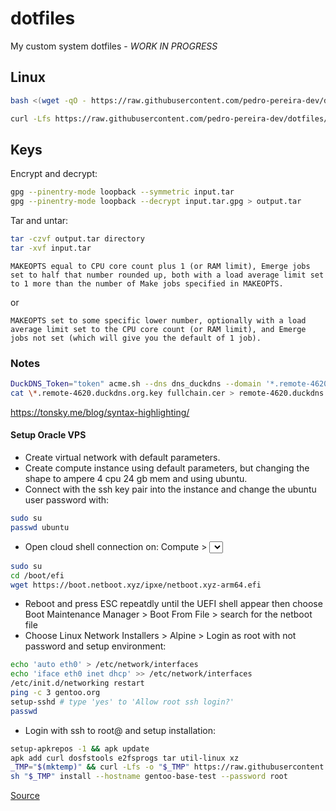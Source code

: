 # dotfiles

My custom system dotfiles - *_WORK IN PROGRESS_*

## Linux

```bash
bash <(wget -qO - https://raw.githubusercontent.com/pedro-pereira-dev/dotfiles/refs/heads/main/dots)

curl -Lfs https://raw.githubusercontent.com/pedro-pereira-dev/dotfiles/refs/heads/main/dots | sh -s -- install ...
```

## Keys

Encrypt and decrypt:

```bash
gpg --pinentry-mode loopback --symmetric input.tar
gpg --pinentry-mode loopback --decrypt input.tar.gpg > output.tar
```

Tar and untar:

```bash
tar -czvf output.tar directory
tar -xvf input.tar
```

    MAKEOPTS equal to CPU core count plus 1 (or RAM limit), Emerge jobs set to half that number rounded up, both with a load average limit set to 1 more than the number of Make jobs specified in MAKEOPTS.

or

    MAKEOPTS set to some specific lower number, optionally with a load average limit set to the CPU core count (or RAM limit), and Emerge jobs not set (which will give you the default of 1 job).

### Notes

```bash
DuckDNS_Token="token" acme.sh --dns dns_duckdns --domain '*.remote-4620.duckdns.org' --issue
cat \*.remote-4620.duckdns.org.key fullchain.cer > remote-4620.duckdns.org.pem
```

https://tonsky.me/blog/syntax-highlighting/

#### Setup Oracle VPS

- Create virtual network with default parameters.
- Create compute instance using default parameters, but changing the shape to ampere 4 cpu 24 gb mem and using ubuntu.
- Connect with the ssh key pair into the instance and change the ubuntu user password with:
```bash
sudo su
passwd ubuntu
```
- Open cloud shell connection on: Compute > <select instance> > OS Management > Console connection > Launch Cloud Shell connection and run:
```bash
sudo su
cd /boot/efi
wget https://boot.netboot.xyz/ipxe/netboot.xyz-arm64.efi
```
- Reboot and press ESC repeatdly until the UEFI shell appear then choose Boot Maintenance Manager > Boot From File > search for the netboot file
- Choose Linux Network Installers > Alpine > Login as root with not password and setup environment:
```bash
echo 'auto eth0' > /etc/network/interfaces
echo 'iface eth0 inet dhcp' >> /etc/network/interfaces
/etc/init.d/networking restart
ping -c 3 gentoo.org
setup-sshd # type 'yes' to 'Allow root ssh login?'
passwd
```
- Login with ssh to root@<ip> and setup installation:
```bash
setup-apkrepos -1 && apk update
apk add curl dosfstools e2fsprogs tar util-linux xz
_TMP="$(mktemp)" && curl -Lfs -o "$_TMP" https://raw.githubusercontent.com/pedro-pereira-dev/dotfiles/refs/heads/main/dots
sh "$_TMP" install --hostname gentoo-base-test --password root
```

[Source](https://gist.github.com/amishmm/e2dc93e65cf79116f2ef2d542f05e61b)
